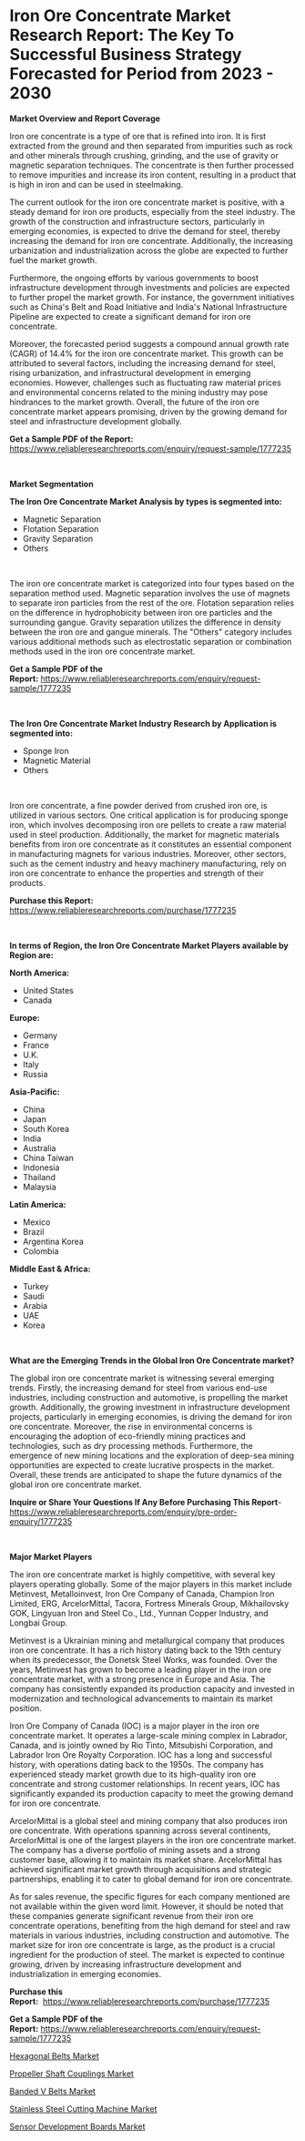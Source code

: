 <p><h1>Iron Ore Concentrate Market Research Report: The Key To Successful Business Strategy Forecasted for Period from 2023 - 2030</h1></p><p><strong>Market Overview and Report Coverage</strong></p>
<p><p>Iron ore concentrate is a type of ore that is refined into iron. It is first extracted from the ground and then separated from impurities such as rock and other minerals through crushing, grinding, and the use of gravity or magnetic separation techniques. The concentrate is then further processed to remove impurities and increase its iron content, resulting in a product that is high in iron and can be used in steelmaking.</p><p>The current outlook for the iron ore concentrate market is positive, with a steady demand for iron ore products, especially from the steel industry. The growth of the construction and infrastructure sectors, particularly in emerging economies, is expected to drive the demand for steel, thereby increasing the demand for iron ore concentrate. Additionally, the increasing urbanization and industrialization across the globe are expected to further fuel the market growth.</p><p>Furthermore, the ongoing efforts by various governments to boost infrastructure development through investments and policies are expected to further propel the market growth. For instance, the government initiatives such as China's Belt and Road Initiative and India's National Infrastructure Pipeline are expected to create a significant demand for iron ore concentrate.</p><p>Moreover, the forecasted period suggests a compound annual growth rate (CAGR) of 14.4% for the iron ore concentrate market. This growth can be attributed to several factors, including the increasing demand for steel, rising urbanization, and infrastructural development in emerging economies. However, challenges such as fluctuating raw material prices and environmental concerns related to the mining industry may pose hindrances to the market growth. Overall, the future of the iron ore concentrate market appears promising, driven by the growing demand for steel and infrastructure development globally.</p></p>
<p><strong>Get a Sample PDF of the Report:</strong> <a href="https://www.reliableresearchreports.com/enquiry/request-sample/1777235">https://www.reliableresearchreports.com/enquiry/request-sample/1777235</a></p>
<p>&nbsp;</p>
<p><strong>Market Segmentation</strong></p>
<p><strong>The Iron Ore Concentrate Market Analysis by types is segmented into:</strong></p>
<p><ul><li>Magnetic Separation</li><li>Flotation Separation</li><li>Gravity Separation</li><li>Others</li></ul></p>
<p>&nbsp;</p>
<p><p>The iron ore concentrate market is categorized into four types based on the separation method used. Magnetic separation involves the use of magnets to separate iron particles from the rest of the ore. Flotation separation relies on the difference in hydrophobicity between iron ore particles and the surrounding gangue. Gravity separation utilizes the difference in density between the iron ore and gangue minerals. The "Others" category includes various additional methods such as electrostatic separation or combination methods used in the iron ore concentrate market.</p></p>
<p><strong>Get a Sample PDF of the Report:</strong>&nbsp;<a href="https://www.reliableresearchreports.com/enquiry/request-sample/1777235">https://www.reliableresearchreports.com/enquiry/request-sample/1777235</a></p>
<p>&nbsp;</p>
<p><strong>The Iron Ore Concentrate Market Industry Research by Application is segmented into:</strong></p>
<p><ul><li>Sponge Iron</li><li>Magnetic Material</li><li>Others</li></ul></p>
<p>&nbsp;</p>
<p><p>Iron ore concentrate, a fine powder derived from crushed iron ore, is utilized in various sectors. One critical application is for producing sponge iron, which involves decomposing iron ore pellets to create a raw material used in steel production. Additionally, the market for magnetic materials benefits from iron ore concentrate as it constitutes an essential component in manufacturing magnets for various industries. Moreover, other sectors, such as the cement industry and heavy machinery manufacturing, rely on iron ore concentrate to enhance the properties and strength of their products.</p></p>
<p><strong>Purchase this Report:</strong>&nbsp; <a href="https://www.reliableresearchreports.com/purchase/1777235">https://www.reliableresearchreports.com/purchase/1777235</a></p>
<p>&nbsp;</p>
<p><strong>In terms of Region, the Iron Ore Concentrate Market Players available by Region are:</strong></p>
<p>
    <p> <strong> North America: </strong>
        <ul>
            <li>United States</li>
            <li>Canada</li>
        </ul>
        </p> 
    <p> <strong> Europe: </strong>
        <ul>
            <li>Germany</li>
            <li>France</li>
            <li>U.K.</li>
            <li>Italy</li>
            <li>Russia</li>
        </ul>
        </p> 
    <p> <strong> Asia-Pacific: </strong>
        <ul>
            <li>China</li>
            <li>Japan</li>
            <li>South Korea</li>
            <li>India</li>
            <li>Australia</li>
            <li>China Taiwan</li>
            <li>Indonesia</li>
            <li>Thailand</li>
            <li>Malaysia</li>
        </ul>
        </p> 
    <p> <strong> Latin America: </strong>
        <ul>
            <li>Mexico</li>
            <li>Brazil</li>
            <li>Argentina Korea</li>
            <li>Colombia</li>
        </ul>
        </p> 
    <p> <strong> Middle East & Africa: </strong>
        <ul>
            <li>Turkey</li>
            <li>Saudi</li>
            <li>Arabia</li>
            <li>UAE</li>
            <li>Korea</li>
        </ul>
    </p>
    </p>
<p>&nbsp;</p>
<p><strong>What are the Emerging Trends in the Global Iron Ore Concentrate market?</strong></p>
<p><p>The global iron ore concentrate market is witnessing several emerging trends. Firstly, the increasing demand for steel from various end-use industries, including construction and automotive, is propelling the market growth. Additionally, the growing investment in infrastructure development projects, particularly in emerging economies, is driving the demand for iron ore concentrate. Moreover, the rise in environmental concerns is encouraging the adoption of eco-friendly mining practices and technologies, such as dry processing methods. Furthermore, the emergence of new mining locations and the exploration of deep-sea mining opportunities are expected to create lucrative prospects in the market. Overall, these trends are anticipated to shape the future dynamics of the global iron ore concentrate market.</p></p>
<p><strong>Inquire or Share Your Questions If Any Before Purchasing This Report</strong>- <a href="https://www.reliableresearchreports.com/enquiry/pre-order-enquiry/1777235">https://www.reliableresearchreports.com/enquiry/pre-order-enquiry/1777235</a></p>
<p>&nbsp;</p>
<p><strong>Major Market Players</strong></p>
<p><p>The iron ore concentrate market is highly competitive, with several key players operating globally. Some of the major players in this market include Metinvest, Metalloinvest, Iron Ore Company of Canada, Champion Iron Limited, ERG, ArcelorMittal, Tacora, Fortress Minerals Group, Mikhailovsky GOK, Lingyuan Iron and Steel Co., Ltd., Yunnan Copper Industry, and Longbai Group.</p><p>Metinvest is a Ukrainian mining and metallurgical company that produces iron ore concentrate. It has a rich history dating back to the 19th century when its predecessor, the Donetsk Steel Works, was founded. Over the years, Metinvest has grown to become a leading player in the iron ore concentrate market, with a strong presence in Europe and Asia. The company has consistently expanded its production capacity and invested in modernization and technological advancements to maintain its market position.</p><p>Iron Ore Company of Canada (IOC) is a major player in the iron ore concentrate market. It operates a large-scale mining complex in Labrador, Canada, and is jointly owned by Rio Tinto, Mitsubishi Corporation, and Labrador Iron Ore Royalty Corporation. IOC has a long and successful history, with operations dating back to the 1950s. The company has experienced steady market growth due to its high-quality iron ore concentrate and strong customer relationships. In recent years, IOC has significantly expanded its production capacity to meet the growing demand for iron ore concentrate.</p><p>ArcelorMittal is a global steel and mining company that also produces iron ore concentrate. With operations spanning across several continents, ArcelorMittal is one of the largest players in the iron ore concentrate market. The company has a diverse portfolio of mining assets and a strong customer base, allowing it to maintain its market share. ArcelorMittal has achieved significant market growth through acquisitions and strategic partnerships, enabling it to cater to global demand for iron ore concentrate.</p><p>As for sales revenue, the specific figures for each company mentioned are not available within the given word limit. However, it should be noted that these companies generate significant revenue from their iron ore concentrate operations, benefiting from the high demand for steel and raw materials in various industries, including construction and automotive. The market size for iron ore concentrate is large, as the product is a crucial ingredient for the production of steel. The market is expected to continue growing, driven by increasing infrastructure development and industrialization in emerging economies.</p></p>
<p><strong>Purchase this Report:</strong>&nbsp;&nbsp;<a href="https://www.reliableresearchreports.com/purchase/1777235">https://www.reliableresearchreports.com/purchase/1777235</a></p>
<p></p>
<p><strong>Get a Sample PDF of the Report:</strong>&nbsp;<a href="https://www.reliableresearchreports.com/enquiry/request-sample/1777235">https://www.reliableresearchreports.com/enquiry/request-sample/1777235</a></p>
<p><p><a href="https://medium.com/@andem140256/hexagonal-belts-market-outlook-industry-overview-and-forecast-2023-to-2030-037ef9ce59f4">Hexagonal Belts Market</a></p><p><a href="https://medium.com/@landis15236/propeller-shaft-couplings-nbsp-market-focuses-on-market-share-size-and-projected-forecast-till-2f2d7519bbea">Propeller Shaft Couplings Market</a></p><p><a href="https://medium.com/@mariad13206/banded-v-belts-market-competitive-analysis-market-trends-and-forecast-to-2030-234f8b985308">Banded V Belts Market</a></p><p><a href="https://medium.com/@rosm15203/stainless-steel-cutting-machine-market-size-market-outlook-and-market-forecast-2023-to-2030-f2b8f986577c">Stainless Steel Cutting Machine Market</a></p><p><a href="https://medium.com/@sainreportprime/sensor-development-boards-market-furnishes-information-on-market-share-market-trends-and-market-015ad49a2f10">Sensor Development Boards Market</a></p></p>